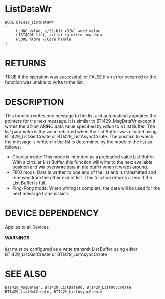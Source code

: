 # **ListDataWr**

```
BOOL BTI429_ListDataWr
(
     ULONG value, //32-bit ARINC word value
     LISTADDR list, //List to write new data
     HCORE hCore //Core handle
)
```
# **RETURNS**

TRUE if the operation was successful, or FALSE if an error occurred or the function was unable to write to the list.

# **DESCRIPTION**

This function writes one message to the list and automatically updates the pointers for the next message. It is similar to BTI429\_MsgDataWr except it writes the 32-bit ARINC data value specified by *value* to a List Buffer. The *list* parameter is the value returned when the List Buffer was created using BTI429\_ListXmtCreate or BTI429\_ListAsyncCreate. The position to which the message is written in the list is determined by the mode of the list as follows:

- Circular mode: This mode is intended as a preloaded value List Buffer. With a circular List Buffer, this function will write to the next available position and will overwrite data in the buffer when it wraps around.
- FIFO mode: Data is written to one end of the list and is transmitted and removed from the other end of list. This function returns a zero if the List Buffer is full.
- Ping-Pong mode: When writing is complete, the data will be used for the next message transmission.

# **DEVICE DEPENDENCY**

Applies to all Devices.

#### **WARNINGS**

*list* must be configured as a write transmit List Buffer using either BTI429\_ListXmtCreate or BTI429\_ListAsyncCreate

# **SEE ALSO**

```
BTI429_MsgDataWr, BTI429_ListDataRd, BTI429_ListRcvCreate, 
BTI429_ListXmtCreate, BTI429_ListAsyncCreate
```